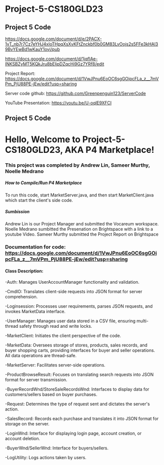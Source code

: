 # Project-5-CS180GLD23
## Project 5 Code
https://docs.google.com/document/d/e/2PACX-1vT_nb7r7Cz7eYHJ4xIoTHpqXsXvKFtZnckbf0b0GM83LvOojs2s5FFe3kHAl39BvYEwBd1wKauY1ovj/pub

https://docs.google.com/document/d/1jqfIAe-INKSBZyMT5KQkJru8bEljpDZqcHi9Gz7YRf8/edit

Project Report: https://docs.google.com/document/d/1VwJPnu6EoOC6sgGOipcFLa_z__7mVPm_PjU88PE-jEw/edit?usp=sharing

Server code github: https://github.com/Greenpenguin123/ServerCode

YouTube Presentation: https://youtu.be/U-oqlE9XFCI


## Project 5 Code
# Hello, Welcome to Project-5-CS180GLD23, AKA P4 Marketplace!
### This project was completed by Andrew Lin, Sameer Murthy, Noelle Medrano

##### How to Compile/Run P4 Marketplace
To run this code, start MarketServer.java, and then start MarketClient.java which start the client's side code.

##### Sumbission
Andrew Lin is our Project Manager and submitted the Vocareum workspace.
Noelle Medrano sumbitted the Presenation on Brightspace with a link to a youtube Video.
Sameer Murthy submitted the Project Report on Brightspace

### Documentation for code: https://docs.google.com/document/d/1VwJPnu6EoOC6sgGOipcFLa_z__7mVPm_PjU88PE-jEw/edit?usp=sharing
  
#### Class Description:
-Auth: Manages UserAccountManager functionality and validation.

-CmdIO: Translates client-side requests into JSON format for server comprehension.

-Loginsession: Processes user requirements, parses JSON requests, and invokes MarketData interface.

-UserManager: Manages user data stored in a CSV file, ensuring multi-thread safety through read and write locks.

-MarketClient: Initiates the client perspective of the code.

-MarketData: Oversees storage of stores, products, sales records, and buyer shopping carts, providing interfaces for buyer and seller operations. All data operations are thread-safe.

-MarketServer: Facilitates server-side operations.

-ProductBrowseResult: Focuses on translating search requests into JSON format for server transmission.

-BuyerRecordWnd/StoreSaleRecordsWnd: Interfaces to display data for customers/sellers based on buyer purchases.

-Request: Determines the type of request sent and dictates the server's action.

-SalesRecord: Records each purchase and translates it into JSON format for storage on the server.

-LoginWnd: Interface for displaying login page, account creation, or account deletion.

-BuyerWnd/SellerWnd: Interface for buyers/sellers.

-LogUtility: Logs actions taken by users.
